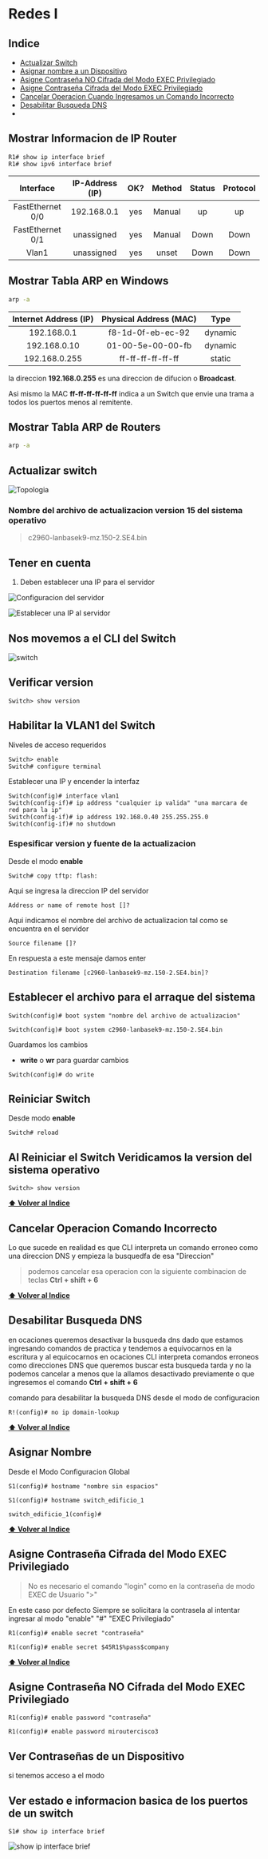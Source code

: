 # Redes I 
## Indice
* [Actualizar Switch](#actualizar-switch)
* [Asignar nombre a un Dispositivo](#asignar-nombre)
* [Asigne Contraseña NO Cifrada del Modo EXEC Privilegiado](#asigne-Contraseña-no-cifrada-del-modo-exec-privilegiado)
* [Asigne Contraseña Cifrada del Modo EXEC Privilegiado](#asigne-Contraseña-cifrada-del-modo-exec-privilegiado)
* [Cancelar Operacion Cuando Ingresamos un Comando Incorrecto](#cancelar-operacion-comando-incorceto)
* [Desabilitar Busqueda DNS](#desabilitar-busqueda-dns)
* []()

## Mostrar Informacion de IP Router
```cli
R1# show ip interface brief
R1# show ipv6 interface brief
```
| Interface |  IP-Address (IP)  | OK? | Method | Status | Protocol |
| :---: | :---: | :---: | :---: | :---: | :---: |
| FastEthernet 0/0 | 192.168.0.1 |yes|Manual| up | up |
| FastEthernet 0/1 | unassigned |yes|Manual| Down | Down |
| Vlan1 | unassigned |yes|unset| Down | Down |




## Mostrar Tabla ARP en Windows
```bash
arp -a
```
| Internet Address (IP) | Physical Address (MAC) | Type |
| :---: | :---: | :---: |
| 192.168.0.1 | f8-1d-0f-eb-ec-92 | dynamic |
| 192.168.0.10 | 01-00-5e-00-00-fb | dynamic |
| 192.168.0.255 | ff-ff-ff-ff-ff-ff | static |

la direccion **192.168.0.255** es una direccion de difucion o **Broadcast**.

Asi mismo la MAC **ff-ff-ff-ff-ff-ff** indica a un Switch que envie una trama a todos los puertos menos al remitente.
## Mostrar Tabla ARP de Routers
```bash
arp -a
```

## Actualizar switch
![Topologia](img/topologia.png)

### Nombre del archivo de actualizacion version 15 del sistema operativo
> c2960-lanbasek9-mz.150-2.SE4.bin

## Tener en cuenta
1. Deben establecer una IP para el servidor 

![Configuracion del servidor](img/server.png)

![Establecer una IP al servidor](img/server_ip.png)

## Nos movemos a el CLI del Switch
![switch](img/switch.png)
## Verificar version
```cli
Switch> show version
```


## Habilitar la VLAN1 del Switch

Niveles de acceso requeridos

```cli
Switch> enable
Switch# configure terminal
```

Establecer una IP y encender la interfaz

```cli
Switch(config)# interface vlan1
Switch(config-if)# ip address "cualquier ip valida" "una marcara de red para la ip"
Switch(config-if)# ip address 192.168.0.40 255.255.255.0
Switch(config-if)# no shutdown
```
### Espesificar version y fuente de la actualizacion

Desde el modo **enable**

```cli
Switch# copy tftp: flash:
```

Aqui se ingresa la direccion IP del servidor

```cli
Address or name of remote host []?
``` 

Aqui indicamos el nombre del archivo de actualizacion tal como se encuentra en el servidor
```cli
Source filename []?
``` 

En respuesta a este mensaje damos enter
```cli
Destination filename [c2960-lanbasek9-mz.150-2.SE4.bin]?
``` 

## Establecer el archivo para el arraque del sistema

```cli
Switch(config)# boot system "nombre del archivo de actualizacion"

Switch(config)# boot system c2960-lanbasek9-mz.150-2.SE4.bin
```

Guardamos los cambios

* **write** o **wr** para guardar cambios 

```cli
Switch(config)# do write
```

## Reiniciar Switch
Desde modo **enable**
```cli
Switch# reload
```
## Al Reiniciar el Switch Veridicamos la version del sistema operativo
```cli
Switch> show version
```
**[⬆ Volver al Indice](#indice)**


## Cancelar Operacion Comando Incorrecto

Lo que sucede en realidad es que CLI interpreta un comando erroneo como una direccion DNS y empieza la busquedfa de esa "Direccion"

> podemos cancelar esa operacion con la siguiente combinacion de teclas **Ctrl + shift + 6**

**[⬆ Volver al Indice](#indice)**

## Desabilitar Busqueda DNS
en ocaciones queremos desactivar la busqueda dns dado que estamos ingresando comandos de practica y tendemos a equivocarnos en la escritura y al equicocarnos en ocaciones CLI interpreta comandos erroneos como direcciones DNS que queremos buscar esta busqueda tarda y no la podemos cancelar a menos que la allamos desactivado previamente o que ingresemos el comando **Ctrl + shift + 6**

comando para desabilitar la busqueda DNS
desde el modo de configuracion
```cli
R!(config)# no ip domain-lookup
```


**[⬆ Volver al Indice](#indice)**
 
## Asignar Nombre

Desde el Modo Configuracion Global
```cli
S1(config)# hostname "nombre sin espacios"

S1(config)# hostname switch_edificio_1

switch_edificio_1(config)#
```

**[⬆ Volver al Indice](#indice)**

## Asigne Contraseña Cifrada del Modo EXEC Privilegiado

> No es necesario el comando "login" como en la contraseña de modo EXEC de Usuario ">"

En este caso por defecto Siempre se solicitara la contrasela al intentar ingresar al modo "enable" "#" "EXEC Privilegiado"
```cli
R1(config)# enable secret "contraseña"

R1(config)# enable secret $45R1$%pass$company
```

**[⬆ Volver al Indice](#indice)**

## Asigne Contraseña NO Cifrada del Modo EXEC Privilegiado

```cli
R1(config)# enable password "contraseña"

R1(config)# enable password miroutercisco3
```
## Ver Contraseñas de un Dispositivo
si tenemos acceso a el modo 

## Ver estado e informacion basica de los puertos de un switch

```cisco
S1# show ip interface brief
```
![show ip interface brief](img/informacion_switch.png)
